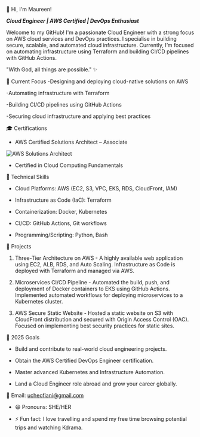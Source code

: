 👋 Hi, I'm Maureen!

***Cloud Engineer | AWS Certified | DevOps Enthusiast***

Welcome to my GitHub! I'm a passionate Cloud Engineer with a strong focus on AWS cloud services and DevOps practices. I specialise in building secure, scalable, and automated cloud infrastructure. Currently, I’m focused on automating infrastructure using Terraform and building CI/CD pipelines with GitHub Actions.

"With God, all things are possible." ✨

🔭 Current Focus
-Designing and deploying cloud-native solutions on AWS

-Automating infrastructure with Terraform

-Building CI/CD pipelines using GitHub Actions

-Securing cloud infrastructure and applying best practices


🎓 Certifications
- AWS Certified Solutions Architect – Associate
  
![AWS Solutions Architect](https://img.shields.io/badge/AWS-Solutions_Architect--Associate-FF9900)

- Certified in Cloud Computing Fundamentals

💼 Technical Skills
- Cloud Platforms: AWS (EC2, S3, VPC, EKS, RDS, CloudFront, IAM)

- Infrastructure as Code (IaC): Terraform

- Containerization: Docker, Kubernetes

- CI/CD: GitHub Actions, Git workflows

- Programming/Scripting: Python, Bash


🚀 Projects
1. Three-Tier Architecture on AWS - 
A highly available web application using EC2, ALB, RDS, and Auto Scaling.
Infrastructure as Code is deployed with Terraform and managed via AWS.

2. Microservices CI/CD Pipeline - 
Automated the build, push, and deployment of Docker containers to EKS using GitHub Actions.
Implemented automated workflows for deploying microservices to a Kubernetes cluster.

3. AWS Secure Static Website - 
Hosted a static website on S3 with CloudFront distribution and secured with Origin Access Control (OAC).
Focused on implementing best security practices for static sites.

🎯 2025 Goals
- Build and contribute to real-world cloud engineering projects.

- Obtain the AWS Certified DevOps Engineer certification.

- Master advanced Kubernetes and Infrastructure Automation.

- Land a Cloud Engineer role abroad and grow your career globally.

📧 Email: ucheofiani@gmail.com

- 😄 Pronouns: SHE/HER
  
- ⚡ Fun fact: I love travelling and spend my free time browsing potential trips and watching Kdrama. 

<!---
UcheOfiani-CloudProjects/UcheOfiani-CloudProjects is a ✨ special ✨ repository because its `Readme.md` (this file) appears on your GitHub profile.
You can click the Preview link to take a look at your changes.
--->
